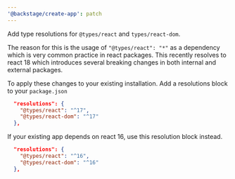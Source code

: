 ```yaml
---
'@backstage/create-app': patch
---
```


Add type resolutions for `@types/react` and `types/react-dom`.

The reason for this is the usage of `"@types/react": "*"` as a dependency which is very common practice in react packages. This recently resolves to react 18 which introduces several breaking changes in both internal and external packages.

To apply these changes to your existing installation. Add a resolutions block to your `package.json`

```json
  "resolutions": {
    "@types/react": "^17",
    "@types/react-dom": "^17"
  },
```

If your existing app depends on react 16, use this resolution block instead.

```json
  "resolutions": {
    "@types/react": "^16",
    "@types/react-dom": "^16"
  },
```
